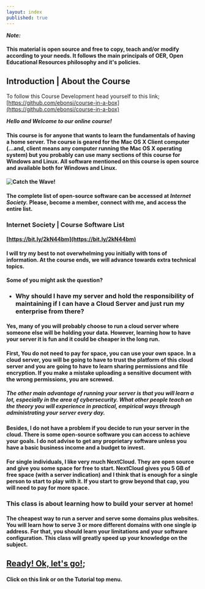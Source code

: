 ```yaml
---
layout: index
published: true
---
```


***Note:***
#### This material is open source and free to copy, teach and/or modify according to your needs. It follows the main principals of OER, Open Educational Resources philosophy and it's policies.

## Introduction | About the Course

To follow this Course Development head yourself to this link;
[https://github.com/ebonsi/course-in-a-box](https://github.com/ebonsi/course-in-a-box)

***Hello and Welcome to our online course!***
#### This course is for anyone that wants to learn the fundamentals of having a home server. The course is geared for the Mac OS X Client computer (...and, client means any computer running the Mac OS X operating system) but you probably can use many sections of this course for Windows and Linux. All software mentioned on this course is open source and available both for Windows and Linux.

#### ![Catch the Wave!]({{site.baseurl}}/img/catch-the-wave-640x360.png)

#### The complete list of open-source software can be accessed at ***Internet Society.*** Please, become a member, connect with me, and access the entire list.

### Internet Society | Course Software List
#### [https://bit.ly/2kN44bm](https://bit.ly/2kN44bm)


#### I will try my best to not overwhelming you initially with tons of information. At the course ends, we will advance towards extra technical topics.

#### Some of you might ask the question?

- ### Why should I have my server and hold the responsibility of maintaining if I can have a  Cloud Server and just run my enterprise from there?

#### Yes, many of you will probably choose to run a cloud server where someone else will be holding your data. However, learning how to have your server it is fun and it could be cheaper in the long run.

#### First, You do not need to pay for space, you can use your own space. In a cloud server, you will be going to have to trust the platform of this cloud server and you are going to have to learn sharing permissions and file encryption. If you make a mistake uploading a sensitive document with the wrong permissions, you are screwed.

##### The other main advantage of running your server is that you will learn a lot, especially in the area of cybersecurity. What other people teach on the theory you will experience in practical, empirical ways through administrating your server every day.

#### Besides, I do not have a problem if you decide to run your server in the cloud. There is some open-source software you can access to achieve your goals. I do not advise to get any proprietary software unless you have a basic business income and a budget to invest.

#### For single individuals, I like very much NextCloud. They are open source and give you some space for free to start. NextCloud gives you 5 GB of free space (with a server indication) and I think that is enough for a single person to start to play with it. If you start to grow beyond that cap, you will need to pay for more space.

### This class is about learning how to build your server at home!

#### The cheapest way to run a server and serve some domains plus websites. You will learn how to serve 3 or more different domains with one single ip address. For that, you should learn your limitations and your software configuration. This class will greatly speed up your knowledge on the subject. 

## [Ready! Ok, let's go!](https://ebonsi.github.io/course-in-a-box/modules/tutorial/start/);

#### Click on this link or on the Tutorial top menu.

